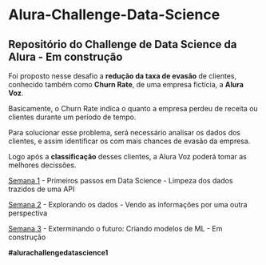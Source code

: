 # Alura-Challenge-Data-Science
## Repositório do Challenge de Data Science da Alura - Em construção

Foi proposto nesse desafio a **redução da taxa de evasão** de clientes, conhecido também como **Churn Rate**, de uma empresa fictícia, a **Alura Voz**.

Basicamente, o Churn Rate indica o quanto a empresa perdeu de receita ou clientes durante um período de tempo.

Para solucionar esse problema, será necessário analisar os dados dos clientes, e assim identificar os com mais chances de evasão da empresa.

Logo após a **classificação** desses clientes, a Alura Voz poderá tomar as melhores decissões.

[Semana 1](https://github.com/mavenceslau/Alura-Challenge-Data-Science/blob/main/1%20-%20Limpeza%20dos%20dados/Alura%20Challenge%20Data%20Science%20-%20Semana1.ipynb) - Primeiros passos em Data Science - Limpeza dos dados trazidos de uma API

[Semana 2](https://github.com/mavenceslau/Alura-Challenge-Data-Science/blob/main/2%20-%20An%C3%A1lise%20de%20dados/Alura%20Challenge%20Data%20Science%20-%20Semana2.ipynb) - Explorando os dados - Vendo as informações por uma outra perspectiva

[Semana 3](https://github.com/mavenceslau/Alura-Challenge-Data-Science/blob/main/3%20-%20Modelos%20de%20Machine%20Learning/Alura%20Challenge%20Data%20Science%20-%20Semana3.ipynb) - Exterminando o futuro: Criando modelos de ML - Em construção


**#alurachallengedatascience1**
